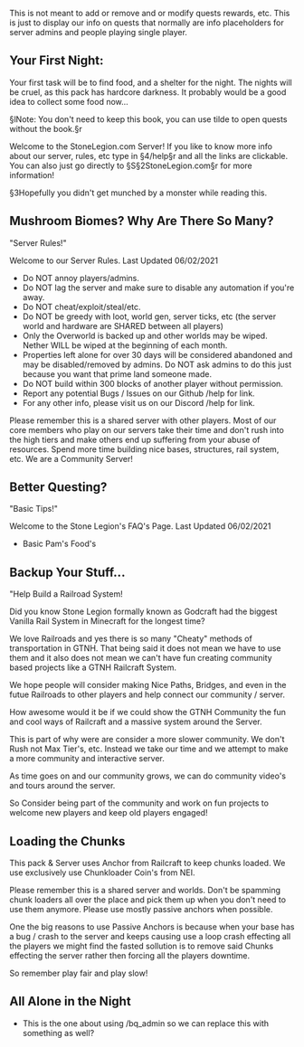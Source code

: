 This is not meant to add or remove and or modify quests rewards, etc. This is just to display our info on quests that normally are info placeholders for server admins and people playing single player. 

## Your First Night:

Your first task will be to find food, and a shelter for the night. The nights will be cruel, as this pack has hardcore darkness. It probably would be a good idea to collect some food now...

§lNote: You don't need to keep this book, you can use tilde to open quests without the book.§r

Welcome to the StoneLegion.com Server! If you like to know more info about our server, rules, etc type in §4/help§r and all the links are clickable. You can also just go directly to §S§2StoneLegion.com§r for more information! 


§3Hopefully you didn't get munched by a monster while reading this.

## Mushroom Biomes? Why Are There So Many?
"Server Rules!"

Welcome to our Server Rules.
Last Updated 06/02/2021

- Do NOT annoy players/admins.
- Do NOT lag the server and make sure to disable any automation if you're away.
- Do NOT cheat/exploit/steal/etc.
- Do NOT be greedy with loot, world gen, server ticks, etc (the server world and hardware are SHARED between all players)
- Only the Overworld is backed up and other worlds may be wiped. Nether WILL be wiped at the beginning of each month.
- Properties left alone for over 30 days will be considered abandoned and may be disabled/removed by admins. Do NOT ask admins to do this just because you want that prime land someone made.
- Do NOT build within 300 blocks of another player without permission.
- Report any potential Bugs / Issues on our Github /help for link.
- For any other info, please visit us on our Discord /help for link.

Please remember this is a shared server with other players. Most of our core members who play on our servers take their time and don't rush into the high tiers and make others end up suffering from your abuse of resources. Spend more time building nice bases, structures, rail system, etc. We are a Community Server!



## Better Questing?
"Basic Tips!"

Welcome to the Stone Legion's FAQ's Page.
Last Updated 06/02/2021

- Basic Pam's Food's 

## Backup Your Stuff...
"Help Build a Railroad System!

Did you know Stone Legion formally known as Godcraft had the biggest Vanilla Rail System in Minecraft for the longest time?

We love Railroads and yes there is so many "Cheaty" methods of transportation in GTNH. That being said it does not mean we have to use them and it also does not mean we can't have fun creating community based projects like a GTNH Railcraft System.

We hope people will consider making Nice Paths, Bridges, and even in the futue Railroads to other players and help connect our community / server. 

How awesome would it be if we could show the GTNH Community the fun and cool ways of Railcraft and a massive system around the Server. 

This is part of why were are consider a more slower community. We don't Rush not Max Tier's, etc. Instead we take our time and we attempt to make a more community and interactive server. 

As time goes on and our community grows, we can do community video's and tours around the server.

So Consider being part of the community and work on fun projects to welcome new players and keep old players engaged! 


## Loading the Chunks

This pack & Server uses Anchor from Railcraft to keep chunks loaded. We use exclusively use Chunkloader Coin's from NEI.

Please remember this is a shared server and worlds. Don't be spamming chunk loaders all over the place and pick them up when you don't need to use them anymore. Please use mostly passive anchors when possible.

One the big reasons to use Passive Anchors is because when your base has a bug / crash to the server and keeps causing use a loop crash effecting all the players we might find the fasted sollution is to remove said Chunks effecting the server rather then forcing all the players downtime. 

So remember play fair and play slow!

## All Alone in the Night

- This is the one about using /bq_admin so we can replace this with something as well?

